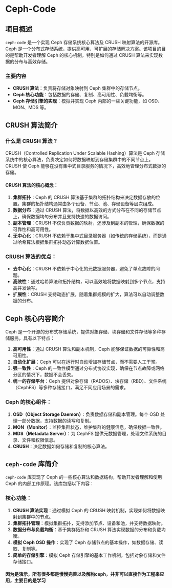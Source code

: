 # Ceph-Code

## 项目概述

`ceph-code` 是一个实现 Ceph 存储系统核心算法及 CRUSH 映射算法的开源库。Ceph 是一个分布式存储系统，提供高可用、可扩展的存储解决方案。该项目的目的是帮助开发者理解 Ceph 的核心机制，特别是如何通过 CRUSH 算法来实现数据的分布与高效存储。

### 主要内容

- **CRUSH 算法**：负责将存储对象映射到 Ceph 集群中的存储节点。
- **Ceph 核心功能**：包括数据的存储、复制、高可用性、负载均衡等。
- **Ceph 存储引擎的实现**：模拟并实现 Ceph 内部的一些关键功能，如 OSD、MON、MDS 等。

## CRUSH 算法简介

### 什么是 CRUSH 算法？

CRUSH（Controlled Replication Under Scalable Hashing）算法是 Ceph 存储系统中的核心算法，负责决定如何将数据映射到存储集群中的不同节点上。CRUSH 使 Ceph 能够在没有集中式目录服务的情况下，高效地管理分布式数据的存储。

#### CRUSH 算法的核心概念：
1. **集群拓扑**：Ceph 的 CRUSH 算法基于集群的拓扑结构来决定数据存放的位置。集群的拓扑结构通常由多个设备、节点、池、存储设备等层次组成。
2. **数据分布**：通过 CRUSH 算法，将数据以高效的方式分布在不同的存储节点上，确保数据均匀分布并且支持快速的数据访问。
3. **副本管理**：CRUSH 不仅负责数据的映射，还涉及到副本的管理，确保数据的可靠性和高可用性。
4. **无中心化**：CRUSH 不依赖于集中式目录服务器（如传统的存储系统），而是通过哈希算法根据集群拓扑动态计算数据位置。

### CRUSH 算法的优点：
- **去中心化**：CRUSH 不依赖于中心化的元数据服务器，避免了单点故障的问题。
- **高效性**：通过哈希算法和拓扑结构，可以高效地将数据映射到多个节点，支持高并发读写。
- **扩展性**：CRUSH 支持动态扩展，随着集群规模的扩大，算法可以自动调整数据的分布。

## Ceph 核心内容简介

Ceph 是一个开源的分布式存储系统，提供对象存储、块存储和文件存储等多种存储服务，具有以下特点：

1. **高可用性**：通过 CRUSH 算法和副本机制，Ceph 能够保证数据的可靠性和高可用性。
2. **自动化扩展**：Ceph 可以在运行时自动增加存储节点，而不需要人工干预。
3. **强一致性**：Ceph 的一致性模型通过分布式协议实现，确保在节点故障或网络分区的情况下，数据不会丢失。
4. **统一的存储平台**：Ceph 提供对象存储（RADOS）、块存储（RBD）、文件系统（CephFS）等多种存储接口，满足不同应用场景的需求。

### Ceph 的核心组件：
1. **OSD（Object Storage Daemon）**：负责数据存储和副本管理。每个 OSD 处理一部分数据，支持数据的读写和复制。
2. **MON（Monitor）**：监控集群状态，维护集群的健康信息，确保数据一致性。
3. **MDS（Metadata Server）**：为 CephFS 提供元数据管理，处理文件系统的目录、文件和权限信息。
4. **CRUSH**：决定数据如何存储和复制的核心算法。

## `ceph-code` 库简介

`ceph-code` 库实现了 Ceph 的一些核心算法和数据结构，帮助开发者理解和使用 Ceph 的内部工作原理。该库包括以下内容：

### 核心功能：
1. **CRUSH 算法实现**：通过模拟 Ceph 的 CRUSH 映射机制，实现如何将数据映射到集群中的节点。
2. **集群拓扑管理**：模拟集群拓扑，支持添加节点、设备和池，并支持数据映射。
3. **数据分布与负载均衡**：基于集群拓扑和 CRUSH 算法实现数据的分布和负载均衡。
4. **模拟 Ceph OSD 操作**：实现了 Ceph 存储节点的基本操作，如数据存储、读取、复制等。
5. **简单的存储引擎**：模拟 Ceph 存储引擎的基本工作机制，包括对象存储和文件存储接口。

#### 因为是演示，所有很多都是慢慢完善以及解构ceph，并非可以直接作为工程来应用，主要目的是学习

